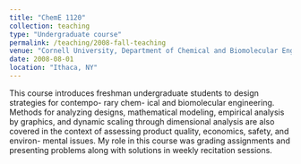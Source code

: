 ```yaml
---
title: "ChemE 1120"
collection: teaching
type: "Undergraduate course"
permalink: /teaching/2008-fall-teaching
venue: "Cornell University, Department of Chemical and Biomolecular Engineering"
date: 2008-08-01
location: "Ithaca, NY"
---
```


This course introduces freshman undergraduate students to design strategies for contempo- rary chem- ical and biomolecular engineering. Methods for analyzing designs, mathematical modeling, empirical analysis by graphics, and dynamic scaling through dimensional analysis are also covered in the context of assessing product quality, economics, safety, and environ- mental issues. My role in this course was grading assignments and presenting problems along with solutions in weekly recitation sessions.
